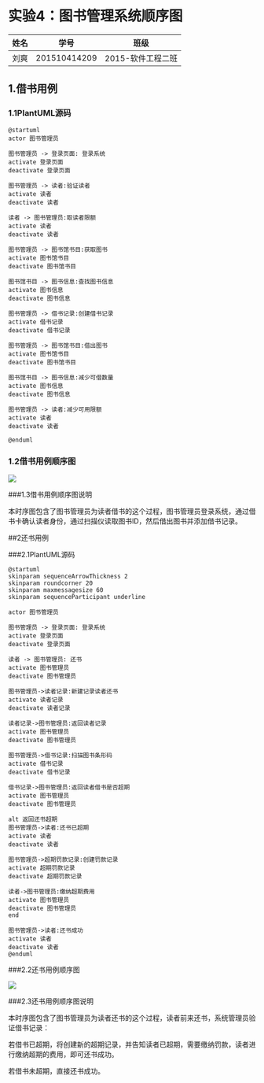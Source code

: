 # 实验4：图书管理系统顺序图

|  姓名  |      学号      |     班级      |
| :--: | :----------: | :---------: |
|  刘爽  | 201510414209 | 2015-软件工程二班 |

## 1.借书用例

### 1.1PlantUML源码

```
@startuml
actor 图书管理员

图书管理员 -> 登录页面: 登录系统
activate 登录页面
deactivate 登录页面

图书管理员 -> 读者:验证读者
activate 读者
deactivate 读者

读者 -> 图书管理员:取读者限额
activate 读者
deactivate 读者

图书管理员 -> 图书馆书目:获取图书
activate 图书馆书目
deactivate 图书馆书目

图书馆书目 -> 图书信息:查找图书信息
activate 图书信息
deactivate 图书信息

图书管理员 -> 借书记录:创建借书记录
activate 借书记录
deactivate 借书记录

图书管理员 -> 图书馆书目:借出图书
activate 图书馆书目
deactivate 图书馆书目

图书馆书目 -> 图书信息:减少可借数量
activate 图书信息
deactivate 图书信息

图书管理员 -> 读者:减少可用限额
activate 读者
deactivate 读者

@enduml
```

### 1.2借书用例顺序图

![](./lend.png)

###1.3借书用例顺序图说明

本时序图包含了图书管理员为读者借书的这个过程，图书管理员登录系统，通过借书卡确认读者身份，通过扫描仪读取图书ID，然后借出图书并添加借书记录。

##2还书用例

###2.1PlantUML源码

```
@startuml
skinparam sequenceArrowThickness 2
skinparam roundcorner 20
skinparam maxmessagesize 60
skinparam sequenceParticipant underline

actor 图书管理员

图书管理员 -> 登录页面: 登录系统
activate 登录页面
deactivate 登录页面

读者 -> 图书管理员: 还书
activate 图书管理员
deactivate 图书管理员

图书管理员->读者记录:新建记录读者还书
activate 读者记录
deactivate 读者记录

读者记录->图书管理员:返回读者记录
activate 图书管理员
deactivate 图书管理员

图书管理员->借书记录:扫描图书条形码
activate 借书记录
deactivate 借书记录

借书记录->图书管理员:返回读者借书是否超期
activate 图书管理员
deactivate 图书管理员

alt 返回还书超期
图书管理员->读者:还书已超期
activate 读者
deactivate 读者

图书管理员->超期罚款记录:创建罚款记录
activate 超期罚款记录
deactivate 超期罚款记录

读者->图书管理员:缴纳超期费用
activate 图书管理员
deactivate 图书管理员
end

图书管理员->读者:还书成功
activate 读者
deactivate 读者
@enduml
```

###2.2还书用例顺序图

![](./return.png)

###2.3还书用例顺序图说明

本时序图包含了图书管理员为读者还书的这个过程，读者前来还书，系统管理员验证借书记录：

若借书已超期，将创建新的超期记录，并告知读者已超期，需要缴纳罚款，读者进行缴纳超期的费用，即可还书成功。

若借书未超期，直接还书成功。